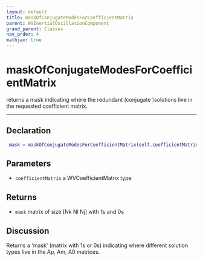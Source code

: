 ```yaml
---
layout: default
title: maskOfConjugateModesForCoefficientMatrix
parent: WVInertialOscillationComponent
grand_parent: Classes
nav_order: 4
mathjax: true
---
```


#  maskOfConjugateModesForCoefficientMatrix

returns a mask indicating where the redundant (conjugate )solutions live in the requested coefficient matrix.


---

## Declaration
```matlab
 mask = maskOfConjugateModesForCoefficientMatrix(self,coefficientMatrix)
```
## Parameters
+ `coefficientMatrix`  a WVCoefficientMatrix type

## Returns
+ `mask`  matrix of size [Nk Nl Nj] with 1s and 0s

## Discussion

  Returns a 'mask' (matrix with 1s or 0s) indicating where
  different solution types live in the Ap, Am, A0 matrices.
 
        
